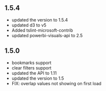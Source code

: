 ## 1.5.4
* updated the version to 1.5.4
* updated d3 to v5
* Added tslint-microsoft-contrib
* updated powerbi-visuals-api to 2.5

## 1.5.0
* bookmarks support
* clear filters support
* updated the API to 1.11
* updated the version to 1.5
* FIX: overlap values not showing on first load

